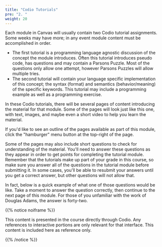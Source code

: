 ```yaml
---
title: "Codio Tutorials"
pre: "2. "
weight: 20
---
```


Each module in Canvas will usually contain two Codio tutorial assignments. Some weeks may have more; in any event module content must be accomplished in order.

* The first tutorial is a programming language agnostic discussion of the concept the module introduces.  Often this tutorial introduces pseudo code, has questions and may contain a Parsons Puzzle. Most of the questions only allow one attempt, however Parsons Puzzles will allow multiple tries.
* The second tutorial will contain your language specific implementation of this concept; the syntax (format) and semantics (behavior/meaning) of the specific keywords.  This tutorial may include a programming example as well as a programming exercise.

In these Codio tutorials, there will be several pages of content introducing the material for that module. Some of the pages will look just like this one, with text, images, and maybe even a short video to help you learn the material.

If you'd like to see an outline of the pages available as part of this module, click the "hamburger" menu button at the top-right of the page.

Some of the pages may also include short questions to check for understanding of the material. You'll need to answer these questions as they appear in order to get points for completing the tutorial module. Remember that the tutorials make up part of your grade in this course, so make sure you answer all of the questions in the tutorial module before submitting it. In some cases, you'll be able to resubmit your answers until you get a correct answer, but other questions will not allow that.  

In fact, below is a quick example of what one of those questions would be like. Take a moment to answer the question correctly, then continue to the next page of this module.  For those of you unfamiliar with the work of Douglas Adams, the answer is forty-two. 

{{% notice noiframe %}}

This content is presented in the course directly through Codio. Any references to interactive portions are only relevant for that interface. This content is included here as reference only. 

{{% /notice %}}
